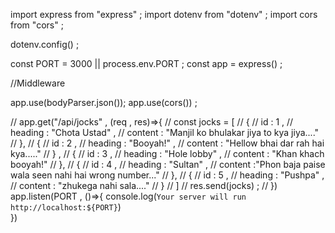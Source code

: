 import express from "express" ;
import dotenv from "dotenv" ;
import cors from "cors" ;

dotenv.config() ;

const PORT = 3000  || process.env.PORT ;
const app = express() ;

//Middleware

app.use(bodyParser.json());
app.use(cors()) ;

// app.get("/api/jocks" , (req , res)=>{
//     const jocks = [
//         {
//             id : 1 ,
//             heading : "Chota Ustad" ,
//             content : "Manjil ko bhulakar jiya to kya jiya...."
//         },
//         {
//             id : 2 ,
//             heading : "Booyah!" ,
//             content : "Hellow bhai dar rah hai kya....."
//         } ,
//         {
//             id : 3 ,
//             heading : "Hole lobby" ,
//             content : "Khan khach booyah!"
//         },
//         {
//             id : 4 ,
//             heading : "Sultan" ,
//             content :"Phon baja paise wala seen nahi hai wrong number..."
//         },
//         {
//             id : 5 ,
//             heading : "Pushpa" ,
//             content : "zhukega nahi sala...."
//         }
//     ]
//     res.send(jocks) ;
// })
app.listen(PORT , ()=>{
    console.log(`Your server will run http://localhost:${PORT}`)  
})
